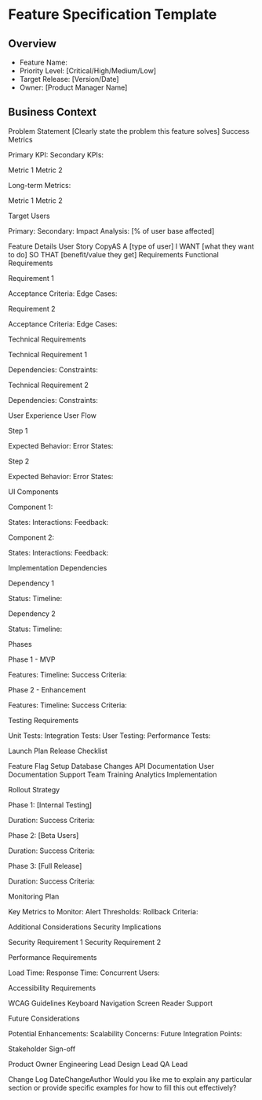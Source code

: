 # Feature Specification Template

## Overview

- Feature Name:
- Priority Level: [Critical/High/Medium/Low]
- Target Release: [Version/Date]
- Owner: [Product Manager Name]

## Business Context

Problem Statement
[Clearly state the problem this feature solves]
Success Metrics

Primary KPI:
Secondary KPIs:

Metric 1
Metric 2

Long-term Metrics:

Metric 1
Metric 2

Target Users

Primary:
Secondary:
Impact Analysis: [% of user base affected]

Feature Details
User Story
CopyAS A [type of user]
I WANT [what they want to do]
SO THAT [benefit/value they get]
Requirements
Functional Requirements

 Requirement 1

Acceptance Criteria:
Edge Cases:

 Requirement 2

Acceptance Criteria:
Edge Cases:

Technical Requirements

 Technical Requirement 1

Dependencies:
Constraints:

 Technical Requirement 2

Dependencies:
Constraints:

User Experience
User Flow

Step 1

Expected Behavior:
Error States:

Step 2

Expected Behavior:
Error States:

UI Components

Component 1:

States:
Interactions:
Feedback:

Component 2:

States:
Interactions:
Feedback:

Implementation
Dependencies

 Dependency 1

Status:
Timeline:

 Dependency 2

Status:
Timeline:

Phases

Phase 1 - MVP

Features:
Timeline:
Success Criteria:

Phase 2 - Enhancement

Features:
Timeline:
Success Criteria:

Testing Requirements

 Unit Tests:
 Integration Tests:
 User Testing:
 Performance Tests:

Launch Plan
Release Checklist

 Feature Flag Setup
 Database Changes
 API Documentation
 User Documentation
 Support Team Training
 Analytics Implementation

Rollout Strategy

Phase 1: [Internal Testing]

Duration:
Success Criteria:

Phase 2: [Beta Users]

Duration:
Success Criteria:

Phase 3: [Full Release]

Duration:
Success Criteria:

Monitoring Plan

Key Metrics to Monitor:
Alert Thresholds:
Rollback Criteria:

Additional Considerations
Security Implications

 Security Requirement 1
 Security Requirement 2

Performance Requirements

Load Time:
Response Time:
Concurrent Users:

Accessibility Requirements

 WCAG Guidelines
 Keyboard Navigation
 Screen Reader Support

Future Considerations

Potential Enhancements:
Scalability Concerns:
Future Integration Points:

Stakeholder Sign-off

 Product Owner
 Engineering Lead
 Design Lead
 QA Lead

Change Log
DateChangeAuthor
Would you like me to explain any particular section or provide specific examples for how to fill this out effectively?

